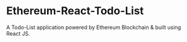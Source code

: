 # Ethereum-React-Todo-List
A Todo-List application powered by Ethereum Blockchain &amp; built using React JS.
